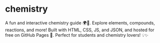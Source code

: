 # chemistry
A fun and interactive chemistry guide 🌍🧪. Explore elements, compounds, reactions, and more! Built with HTML, CSS, JS, and JSON, and hosted for free on GitHub Pages 🚀. Perfect for students and chemistry lovers! 💡✨
